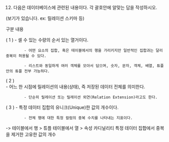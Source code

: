 12. 다음은 데이터베이스에 관련된 내용이다. 각 괄호안에 알맞는 답을 작성하시오.

(보기가 있습니다. ex: 릴레이션 스키마​  등)

 

구분	    내용

(   1   )	- 셀 수 있는 수량의 순서 있는 열거이다.

            - 어떤 요소의 집합, 혹은 테이블에서의 행을 가리키지만 일반적인 집합과는 달리 중복이 허용될 수 있다.

            - 리스트와 동일하게 여러 객체를 모아서 담으며, 숫자, 문자, 객체, 배열, 튜플 안의 튜플 전부 가능하다.

(   2   )	
            - 어느 한 시점에 릴레이션의 내용(상태), 즉 저장된 데이터 전체를 의미한다.

            - 단순히 릴레이션 또는 릴레이션 외연(Relation Extension)라고도 한다.

(   3   )	- 특정 데이터 집합의 유니크(Unique)한 값의 개수이다.

            - 전체 행에 대한 특정 컬럼의 중복 수치를 나타내는 지표이다.

-> 테이블에서 행 > 튜플
테이블에서 열 > 속성 
카디널리티 특정 데이터 집합에서 중복을 제거한 고유한 값의 개수 
